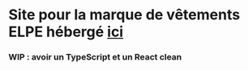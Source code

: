 # Site pour la marque de vêtements ELPE hébergé [ici](https://www.elpe-clothing.com/)
  
### WIP : avoir un TypeScript et un React clean
